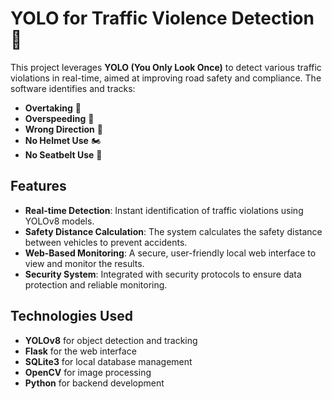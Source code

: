 # YOLO for Traffic Violence Detection 🚦

This project leverages **YOLO (You Only Look Once)** to detect various traffic violations in real-time, aimed at improving road safety and compliance. The software identifies and tracks:

- **Overtaking** 🚗
- **Overspeeding** 🚨
- **Wrong Direction** 🚧
- **No Helmet Use** 🏍️
- **No Seatbelt Use** 🚗

## Features
- **Real-time Detection**: Instant identification of traffic violations using YOLOv8 models.
- **Safety Distance Calculation**: The system calculates the safety distance between vehicles to prevent accidents.
- **Web-Based Monitoring**: A secure, user-friendly local web interface to view and monitor the results.
- **Security System**: Integrated with security protocols to ensure data protection and reliable monitoring.

## Technologies Used
- **YOLOv8** for object detection and tracking
- **Flask** for the web interface
- **SQLite3** for local database management
- **OpenCV** for image processing
- **Python** for backend development

